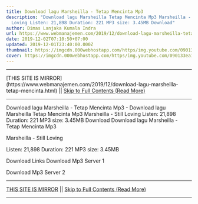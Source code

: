 ```yaml
---
title: Download lagu Marsheilla - Tetap Mencinta Mp3
description: "Download lagu Marsheilla Tetap Mencinta Mp3 Marsheilla - Still
  Loving Listen: 21,898 Duration: 221 MP3 size: 3.45MB Download"
author: Dimas Lanjaka Kumala Indra
url: https://www.webmanajemen.com/2019/12/download-lagu-marsheilla-tetap-mencinta.html
date: 2019-12-02T07:10:50+07:00
updated: 2019-12-01T23:40:00.000Z
thumbnail: https://imgcdn.000webhostapp.com/https/img.youtube.com/090133ea10816961050defe0a6c57afb.jpeg
cover: https://imgcdn.000webhostapp.com/https/img.youtube.com/090133ea10816961050defe0a6c57afb.jpeg
---
```


<hr/> [THIS SITE IS MIRROR](https://www.webmanajemen.com/2019/12/download-lagu-marsheilla-tetap-mencinta.html) || <a href="https://www.webmanajemen.com/2019/12/download-lagu-marsheilla-tetap-mencinta.html" rel="follow" class="button" id="read-more">Skip to Full Contents (Read More)</a> <hr/> Download lagu Marsheilla - Tetap Mencinta Mp3 - Download lagu Marsheilla Tetap Mencinta Mp3 Marsheilla - Still Loving Listen: 21,898 Duration: 221 MP3 size: 3.45MB Download Download lagu Marsheilla - Tetap Mencinta Mp3

  Marsheilla - Still Loving 

  Listen: 21,898 
  Duration: 221 
  MP3 size: 3.45MB 

  Download Links 
  Download Mp3 Server 1 

  Download Mp3 Server 2 <hr/> [THIS SITE IS MIRROR](https://www.webmanajemen.com/2019/12/download-lagu-marsheilla-tetap-mencinta.html) || <a href="https://www.webmanajemen.com/2019/12/download-lagu-marsheilla-tetap-mencinta.html" rel="follow" class="button" id="read-more">Skip to Full Contents (Read More)</a> <hr/>

<!--<script>document.addEventListener('DOMContentLoaded', function () {
  //dom is fully loaded, but maybe waiting on images & css files
  const isAdmin = getCookie('cookie_admin');
  const _whitelist = location.host.includes('dimaslanjaka12');
  if (!isAdmin) {
    if (_whitelist) location.replace('https://www.webmanajemen.com/2019/12/download-lagu-marsheilla-tetap-mencinta.html');
    console.log("you aren't admin");
  } else {
    console.log('you are admin');
  }
});

/**
 * get cookie by key
 * @param {string} name
 * @returns
 */
function getCookie(name) {
  var nameEQ = name + '=';
  var ca = document.cookie.split(';');
  for (var i = 0; i < ca.length; i++) {
    var c = ca[i];
    while (c.charAt(0) == ' ') c = c.substring(1, c.length);
    if (c.indexOf(nameEQ) == 0) return c.substring(nameEQ.length, c.length);
  }
  return null;
}
</script>-->